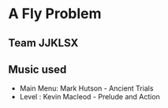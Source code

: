 # A Fly Problem
## Team JJKLSX
 
## Music used
- Main Menu: Mark Hutson - Ancient Trials
- Level : Kevin Macleod - Prelude and Action
